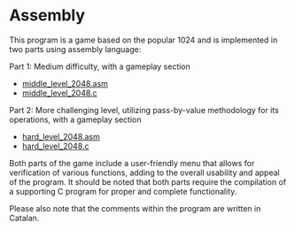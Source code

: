 # Assembly

This program is a game based on the popular 1024 and is implemented in two parts using assembly language:

Part 1: Medium difficulty, with a gameplay section
* <a href="https://github.com/marc25219/Assembly/blob/main/middle_level_2048.asm">middle_level_2048.asm</a>
* <a href="https://github.com/marc25219/Assembly/blob/main/middle_level_2048.c">middle_level_2048.c</a>


Part 2: More challenging level, utilizing pass-by-value methodology for its operations, with a gameplay section
* <a href="https://github.com/marc25219/Assembly/blob/main/hard_level_2048.asm">hard_level_2048.asm</a>
* <a href="https://github.com/marc25219/Assembly/blob/main/hard_level_2048.c">hard_level_2048.c</a>


Both parts of the game include a user-friendly menu that allows for verification of various functions, adding to the overall usability and appeal of the program. It should be noted that both parts require the compilation of a supporting C program for proper and complete functionality.

Please also note that the comments within the program are written in Catalan.
